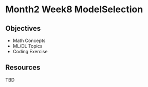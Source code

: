 # Month2 Week8 ModelSelection

## Objectives
- Math Concepts
- ML/DL Topics
- Coding Exercise

## Resources
TBD
